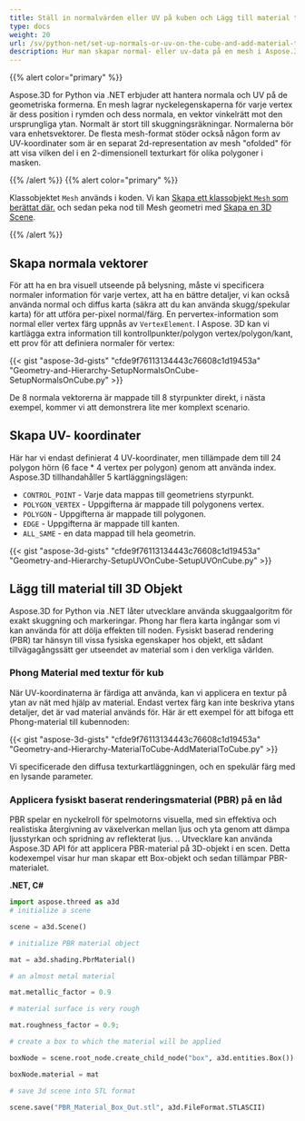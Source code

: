 ```yaml
---
title: Ställ in normalvärden eller UV på kuben och Lägg till material till 3D Enheter
type: docs
weight: 20
url: /sv/python-net/set-up-normals-or-uv-on-the-cube-and-add-material-to-3d-entities/
description: Hur man skapar normal- eller uv-data på en mesh i Aspose.3D.
---
```

{{% alert color="primary" %}}

Aspose.3D for Python via .NET erbjuder att hantera normala och UV på de geometriska formerna. En mesh lagrar nyckelegenskaperna för varje vertex är dess position i rymden och dess normala, en vektor vinkelrätt mot den ursprungliga ytan. Normalt är stort till skuggningsräkningar. Normalerna bör vara enhetsvektorer. De flesta mesh-format stöder också någon form av UV-koordinater som är en separat 2d-representation av mesh "ofolded" för att visa vilken del i en 2-dimensionell texturkart för olika polygoner i masken.

{{% /alert %}} {{% alert color="primary" %}}

Klassobjektet `Mesh` används i koden. Vi kan [Skapa ett klassobjekt `Mesh` som berättat där.](/3d/sv/python-net/create-3d-mesh-and-scene/) och sedan peka nod till Mesh geometri med [Skapa en 3D Scene](/3d/sv/net/create-3d-mesh-and-scene/).

{{% /alert %}}
##  **Skapa normala vektorer**
För att ha en bra visuell utseende på belysning, måste vi specificera normaler information för varje vertex, att ha en bättre detaljer, vi kan också använda normal och diffus karta (säkra att du kan använda skugg/spekular karta) för att utföra per-pixel normal/färg. En pervertex-information som normal eller vertex färg uppnås av `VertexElement`. I Aspose. 3D kan vi kartlägga extra information till kontrollpunkter/polygon vertex/polygon/kant, ett prov för att definiera normaler för vertex:

{{< gist "aspose-3d-gists" "cfde9f76113134443c76608c1d19453a" "Geometry-and-Hierarchy-SetupNormalsOnCube-SetupNormalsOnCube.py" >}}

De 8 normala vektorerna är mappade till 8 styrpunkter direkt, i nästa exempel, kommer vi att demonstrera lite mer komplext scenario.
##  **Skapa UV- koordinater**
Här har vi endast definierat 4 UV-koordinater, men tillämpade dem till 24 polygon hörn (6 face * 4 vertex per polygon) genom att använda index.
Aspose.3D tillhandahåller 5 kartläggningslägen:

- `CONTROL_POINT` - Varje data mappas till geometriens styrpunkt.
- `POLYGON_VERTEX` - Uppgifterna är mappade till polygonens vertex.
- `POLYGON` - Uppgifterna är mappade till polygonen.
- `EDGE` - Uppgifterna är mappade till kanten.
- `ALL_SAME` - en data mappad till hela geometrin.



{{< gist "aspose-3d-gists" "cfde9f76113134443c76608c1d19453a" "Geometry-and-Hierarchy-SetupUVOnCube-SetupUVOnCube.py" >}}
##  **Lägg till material till 3D Objekt**
Aspose.3D for Python via .NET låter utvecklare använda skuggaalgoritm för exakt skuggning och markeringar. Phong har flera karta ingångar som vi kan använda för att dölja effekten till noden. Fysiskt baserad rendering (PBR) tar hänsyn till vissa fysiska egenskaper hos objekt, ett sådant tillvägagångssätt ger utseendet av material som i den verkliga världen.
###  **Phong Material med textur för kub**
När UV-koordinaterna är färdiga att använda, kan vi applicera en textur på ytan av nät med hjälp av material. Endast vertex färg kan inte beskriva ytans detaljer, det är vad material används för. Här är ett exempel för att bifoga ett Phong-material till kubennoden:

{{< gist "aspose-3d-gists" "cfde9f76113134443c76608c1d19453a" "Geometry-and-Hierarchy-MaterialToCube-AddMaterialToCube.py" >}}

Vi specificerade den diffusa texturkartläggningen, och en spekulär färg med en lysande parameter.
###  **Applicera fysiskt baserat renderingsmaterial (PBR) på en låd**
PBR spelar en nyckelroll för spelmotorns visuella, med sin effektiva och realistiska återgivning av växelverkan mellan ljus och yta genom att dämpa ljusstyrkan och spridning av reflekterat ljus. .. Utvecklare kan använda Aspose.3D API för att applicera PBR-material på 3D-objekt i en scen. Detta kodexempel visar hur man skapar ett Box-objekt och sedan tillämpar PBR-materialet.

**.NET, C#**

```py
import aspose.threed as a3d
# initialize a scene

scene = a3d.Scene()

# initialize PBR material object

mat = a3d.shading.PbrMaterial()

# an almost metal material

mat.metallic_factor = 0.9

# material surface is very rough

mat.roughness_factor = 0.9;

# create a box to which the material will be applied

boxNode = scene.root_node.create_child_node("box", a3d.entities.Box())

boxNode.material = mat

# save 3d scene into STL format

scene.save("PBR_Material_Box_Out.stl", a3d.FileFormat.STLASCII)

```
